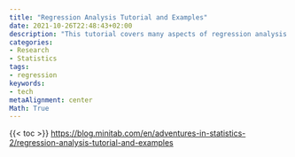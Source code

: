 ```yaml
---
title: "Regression Analysis Tutorial and Examples"
date: 2021-10-26T22:48:43+02:00
description: "This tutorial covers many aspects of regression analysis including: choosing the type of regression analysis to use, specifying the model, interpreting the results, determining how well the model fits, making predictions, and checking the assumptions. At the end, I include examples of different types of regression analyses"
categories:
- Research
- Statistics
tags:
- regression
keywords:
- tech
metaAlignment: center
Math: True
---
```


<!--more-->
{{< toc >}}
https://blog.minitab.com/en/adventures-in-statistics-2/regression-analysis-tutorial-and-examples
